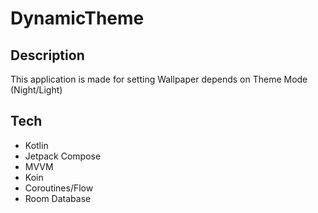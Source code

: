 # DynamicTheme

## Description
This application is made for setting Wallpaper depends on Theme Mode (Night/Light)

## Tech
- Kotlin
- Jetpack Compose
- MVVM
- Koin
- Coroutines/Flow
- Room Database
